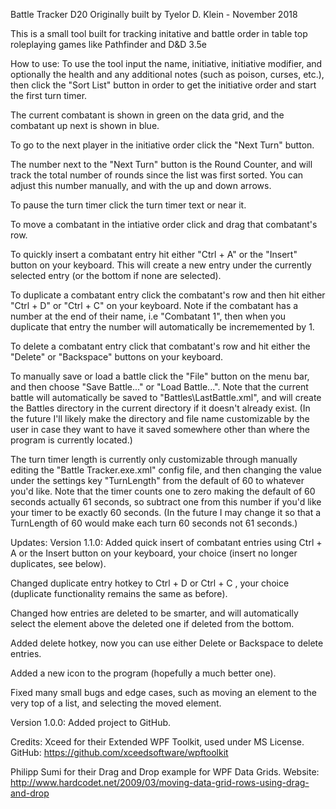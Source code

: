 Battle Tracker D20
Originally built by Tyelor D. Klein - November 2018

This is a small tool built for tracking initative and battle order in table top roleplaying games like Pathfinder and D&amp;D 3.5e


How to use:
To use the tool input the name, initiative, initiative modifier, and optionally the health and any additional notes (such as poison, curses, etc.), then click the "Sort List" button in order to get the initiative order and start the first turn timer.

The current combatant is shown in green on the data grid, and the combatant up next is shown in blue.

To go to the next player in the initiative order click the "Next Turn" button.

The number next to the "Next Turn" button is the Round Counter, and will track the total number of rounds since the list was first sorted. You can adjust this number manually, and with the up and down arrows.

To pause the turn timer click the turn timer text or near it.

To move a combatant in the intiative order click and drag that combatant's row.

To quickly insert a combatant entry hit either "Ctrl + A" or the "Insert" button on your keyboard. This will create a new entry under the currently selected entry (or the bottom if none are selected).

To duplicate a combatant entry click the combatant's row and then hit either "Ctrl + D" or "Ctrl + C" on your keyboard. Note if the combatant has a number at the end of their name, i.e "Combatant 1", then when you duplicate that entry the number will automatically be incrememented by 1.

To delete a combatant entry click that combatant's row and hit either the "Delete" or "Backspace" buttons on your keyboard.

To manually save or load a battle click the "File" button on the menu bar, and then choose "Save Battle..." or "Load Battle...". Note that the current battle will automatically be saved to "Battles\LastBattle.xml", and will create the Battles directory in the current directory if it doesn't already exist. (In the future I'll likely make the directory and file name customizable by the user in case they want to have it saved somewhere other than where the program is currently located.)

The turn timer length is currently only customizable through manually editing the "Battle Tracker.exe.xml" config file, and then changing the value under the settings key "TurnLength" from the default of 60 to whatever you'd like. Note that the timer counts one to zero making the default of 60 seconds actually 61 seconds, so subtract one from this number if you'd like your timer to be exactly 60 seconds. (In the future I may change it so that a TurnLength of 60 would make each turn 60 seconds not 61 seconds.)


Updates:
Version 1.1.0:
Added quick insert of combatant entries using Ctrl + A or the Insert button on your keyboard, your choice (insert no longer duplicates, see below).

Changed duplicate entry hotkey to Ctrl + D or Ctrl + C , your choice (duplicate functionality remains the same as before).

Changed how entries are deleted to be smarter, and will automatically select the element above the deleted one if deleted from the bottom.

Added delete hotkey, now you can use either Delete or Backspace to delete entries.

Added a new icon to the program (hopefully a much better one).

Fixed many small bugs and edge cases, such as moving an element to the very top of a list, and selecting the moved element.

Version 1.0.0:
Added project to GitHub.


Credits:
Xceed for their Extended WPF Toolkit, used under MS License. GitHub: https://github.com/xceedsoftware/wpftoolkit

Philipp Sumi for their Drag and Drop example for WPF Data Grids. Website: http://www.hardcodet.net/2009/03/moving-data-grid-rows-using-drag-and-drop




